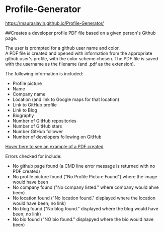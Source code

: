 # Profile-Generator
https://mauraslavin.github.io/Profile-Generator/
  
##Creates a developer profile PDF file based on a given person's Github page.

The user is prompted for a github user name and color.  
A PDF file is created and opened with information from the appropriate github user's profile, with the color scheme chosen.  The PDF file is saved with the username as the filename (and .pdf as the extension).

The following information is included:
-   Profile picture
-   Name
-   Company name
-   Location (and link to Google maps for that location)
-   Link to GitHub profile
-   Link to Blog
-   Biography
-   Number of GitHub repositories
-   Number of GitHub stars
-   Number GitHub follower
-   Number of developers following on GitHub

[Hover here to see an example of a PDF created](./Assets/images/example.png)

Errors checked for include:
- No github page found (a CMD line error message is returned with no PDF created)
- No profile picture found ("No Profile Picture Found") where the image would have been
- No company found ("No company listed." where company would ahve been)
- No location found ("No location found." displayed where the location would have been; no link)
- No blog found ("No blog found." displayed where the blog would have been; no link)
- No bio found ("NO bio found." displapyed where the bio would have been)


